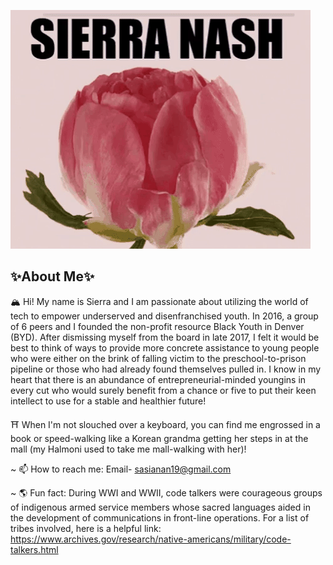 ![](https://raw.githubusercontent.com/sasianan19/sasianan19/master/peony.gif)

## ✨About Me✨ 

🏔️ Hi! My name is Sierra and I am passionate about utilizing the world of tech to empower underserved and disenfranchised youth. In 2016, a group of 6 peers and I founded the non-profit resource Black Youth in Denver (BYD). After dismissing myself from the board in late 2017, I felt it would be best to think of ways to provide more concrete assistance to young people who were either on the brink of falling victim to the preschool-to-prison pipeline or those who had already found themselves pulled in. I know in my heart that there is an abundance of entrepreneurial-minded youngins in every cut who would surely benefit from a chance or five to put their keen intellect to use for a stable and healthier future!

⛩️ When I'm not slouched over a keyboard, you can find me engrossed in a book or speed-walking like a Korean grandma getting her steps in at the mall (my Halmoni used to take me mall-walking with her)! 

~ 📫 How to reach me: Email- sasianan19@gmail.com 

~ 🌎 Fun fact: During WWI and WWII, code talkers were courageous groups of indigenous armed service members whose sacred languages aided in the development of communications in front-line operations. For a list of tribes involved, here is a helpful link: https://www.archives.gov/research/native-americans/military/code-talkers.html 
